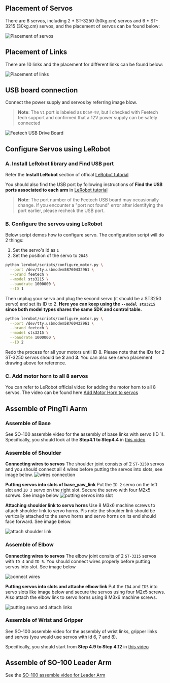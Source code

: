 ## Placement of Servos

There are 8 servos, including 2 * ST-3250 (50kg.cm) servos and 6 * ST-3215 (30kg.cm) servos, and the placement of servos can be found below:

![Placement of servos](../media/pingti_arm_servo_placement.jpg)

## Placement of Links

There are 10 links and the placement for different links can be found below:

![Placement of links](../media/pingti_arm_link_placement.jpg)

## USB board connection
Connect the power supply and servos by referring image blow.

> **Note**: The `V1` port is labeled as `DC6V-9V`, but I checked with Feetech tech support and confirmed that a 12V power supply can be safely connected

![Feetech USB Drive Board](../media/feetech_usb_drive_board.jpg)

## Configure Servos using LeRobot

### A. Install LeRobot library and Find USB port

Refer the **Install LeRobot** section of offical [LeRobot tutorial](https://github.com/huggingface/lerobot/blob/main/examples/10_use_so100.md#b-install-lerobot) 

You should also find the USB port by following instructions of **Find the USB ports associated to each arm** in [LeRobot tutorial](https://github.com/huggingface/lerobot/blob/main/examples/10_use_so100.md#1-find-the-usb-ports-associated-to-each-arm)

>**Note**: The port number of the Feetech USB board may occasionally change. If you encounter a "port not found" error after identifying the port earlier, please recheck the USB port.

### B. Configure the servos using LeRobot

Below script demos how to configure servo. The configuration script will do 2 things:
1. Set the servo's id as `1`
2. Set the position of the servo to `2048`

```bash
python lerobot/scripts/configure_motor.py \
  --port /dev/tty.usbmodem58760432961 \
  --brand feetech \
  --model sts3215 \
  --baudrate 1000000 \
  --ID 1
```

Then unplug your servo and plug the second servo (it should be a ST3250 servo) and set its ID to 2. **Here you can keep using the `--model sts3215` since both model types shares the same SDK and control table.**

```bash
python lerobot/scripts/configure_motor.py \
  --port /dev/tty.usbmodem58760432961 \
  --brand feetech \
  --model sts3215 \
  --baudrate 1000000 \
  --ID 2
```

Redo the process for all your motors until ID 8. Please note that the IDs for 2 ST-3250 servos should be **2** and **3**. You can also see servo placement drawing above for reference.

### C. Add motor horn to all 8 servos
You can refer to LeRobot official video for adding the motor horn to all 8 servos. The video can be found here [Add Motor Horn to servos](https://www.youtube.com/watch?v=FioA2oeFZ5I&list=PLo2EIpI_JMQu5zrDHe4NchRyumF2ynaUN&index=8&t=570s) 

## Assemble of PingTi Aarm

### Assemble of Base
See SO-100 assemble video for the assembly of base links with servo (ID 1). Specifically, you should look at the **Step4.1 to Step4.4** in [this video](https://www.youtube.com/watch?v=FioA2oeFZ5I&list=PLo2EIpI_JMQu5zrDHe4NchRyumF2ynaUN&index=9&t=610s)

### Assemble of Shoulder
**Connecting wires to servos** The shoulder joint consists of 2 `ST-3250` servos and you should connect all 4 wires before putting the servos into slots, see image below. 
![wires connection](../media/shoulder_assemble_connecting_servos_wires.jpg)

**Putting servos into slots of base_yaw_link** Put the `ID 2` servo on the left slot and `ID 3` servo on the right slot. Secure the servo with four M2x5 screws. See image below
![putting servos into slot](../media/shoulder_assemble_putting_servo_into_slot.jpg)


**Attaching shoulder link to servo horns** Use 8 M3x6 machine screws to attach shoulder link to servo horns. Pls note the shoulder link should be vertically attached to the servo horns and servo horns on its end should face forward. See image below.

![attach shoulder link](../media/shoulder_assemble_attache_shoulder_link.jpg)


### Assemble of Elbow
**Connecting wires to servos** The elbow joint consits of 2 `ST-3215` servos with `ID 4` and `ID 5`. You should connect wires properly before putting servos into slot. See image below

![connect wires](../media/elbow_assemble_connect_wire.jpg)

**Putting servos into slots and attache elbow link** Put the `ID4` and `ID5` into servo slots like image below and secure the servos using four M2x5 screws. Also attach the elbow link to servo horns using 8 M3x6 machine screws. 

![putting servo and attach links](../media/elbow_assemble_putting_servo_slot_and_attach_link.jpg)



### Assemble of Wrist and Gripper
See SO-100 assemble video for the assembly of wrist links, gripper links and servos (you would use servos with id 6, 7 and 8). 

Specifically, you should start from **Step 4.9 to Step 4.12** in [this video](https://www.youtube.com/watch?v=FioA2oeFZ5I&list=PLo2EIpI_JMQu5zrDHe4NchRyumF2ynaUN&index=11&t=669s)

## Assemble of SO-100 Leader Arm
See the [SO-100 assemble video for Leader Arm](https://www.youtube.com/watch?v=FioA2oeFZ5I&list=PLo2EIpI_JMQu5zrDHe4NchRyumF2ynaUN&index=12&t=707s)

